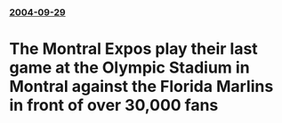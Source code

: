 ### [2004-09-29](/news/2004/09/29/index.md)

#  The Montral Expos play their last game at the Olympic Stadium in Montral against the Florida Marlins in front of over 30,000 fans



